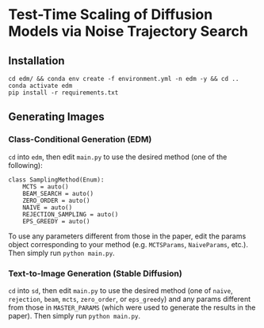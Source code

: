 # Test-Time Scaling of Diffusion Models via Noise Trajectory Search

## Installation

```
cd edm/ && conda env create -f environment.yml -n edm -y && cd ..
conda activate edm
pip install -r requirements.txt
```

## Generating Images

### Class-Conditional Generation (EDM)

`cd` into `edm`, then edit `main.py` to use the desired method (one of the following):
```
class SamplingMethod(Enum):
    MCTS = auto()
    BEAM_SEARCH = auto()
    ZERO_ORDER = auto()
    NAIVE = auto()
    REJECTION_SAMPLING = auto()
    EPS_GREEDY = auto()
```
To use any parameters different from those in the paper, edit the params object corresponding to your method (e.g. `MCTSParams`, `NaiveParams`, etc.). Then simply run `python main.py`.

### Text-to-Image Generation (Stable Diffusion)

`cd` into `sd`, then edit `main.py` to use the desired method (one of `naive`, `rejection`, `beam`, `mcts`, `zero_order`, or `eps_greedy`) and any params different from those in `MASTER_PARAMS` (which were used to generate the results in the paper). Then simply run `python main.py`.